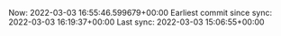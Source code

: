 Now: 2022-03-03 16:55:46.599679+00:00 Earliest commit since sync: 2022-03-03 16:19:37+00:00 Last sync: 2022-03-03 15:06:55+00:00
